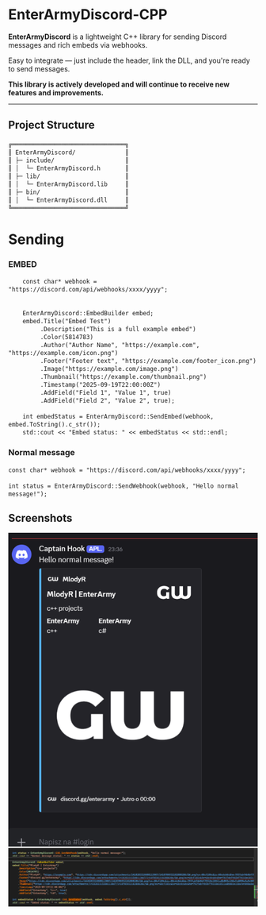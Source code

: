 # EnterArmyDiscord-CPP

**EnterArmyDiscord** is a lightweight C++ library for sending Discord messages and rich embeds via webhooks.  

Easy to integrate — just include the header, link the DLL, and you're ready to send messages.  

**This library is actively developed and will continue to receive new features and improvements.**


---

## Project Structure
```
╔════════════════════════════════╗
║ EnterArmyDiscord/              ║
║ ├─ include/                    ║
║ │  └─ EnterArmyDiscord.h       ║
║ ├─ lib/                        ║
║ │  └─ EnterArmyDiscord.lib     ║
║ ├─ bin/                        ║
║ │  └─ EnterArmyDiscord.dll     ║
╚════════════════════════════════╝
```

# Sending

### EMBED
```
    const char* webhook = "https://discord.com/api/webhooks/xxxx/yyyy";

   
    EnterArmyDiscord::EmbedBuilder embed;
    embed.Title("Embed Test")
         .Description("This is a full example embed")
         .Color(5814783)
         .Author("Author Name", "https://example.com", "https://example.com/icon.png")
         .Footer("Footer text", "https://example.com/footer_icon.png")
         .Image("https://example.com/image.png")
         .Thumbnail("https://example.com/thumbnail.png")
         .Timestamp("2025-09-19T22:00:00Z")
         .AddField("Field 1", "Value 1", true)
         .AddField("Field 2", "Value 2", true);

    int embedStatus = EnterArmyDiscord::SendEmbed(webhook, embed.ToString().c_str());
    std::cout << "Embed status: " << embedStatus << std::endl;
```
### Normal message
```
const char* webhook = "https://discord.com/api/webhooks/xxxx/yyyy";

int status = EnterArmyDiscord::SendWebhook(webhook, "Hello normal message!");
```

## Screenshots

![Discord](discord.png)  
![Code](code.png)
